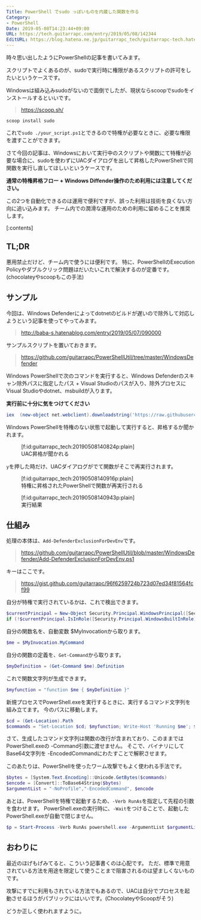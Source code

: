 ```yaml
---
Title: PowerShell でsudo っぽいものを内蔵した関数を作る
Category:
- PowerShell
Date: 2019-05-08T14:23:44+09:00
URL: https://tech.guitarrapc.com/entry/2019/05/08/142344
EditURL: https://blog.hatena.ne.jp/guitarrapc_tech/guitarrapc-tech.hatenablog.com/atom/entry/17680117127122251570
---
```


時々思い出したようにPowerShellの記事を書いてみます。

スクリプトでよくあるのが、sudoで実行時に権限があるスクリプトの許可をしたいというケースです。

Windowsは組み込みsudoがないので面倒でしたが、現状ならscoopでsudoをインストールするといいです。

> https://scoop.sh/

```shell
scoop install sudo
```

これで`sudo ./your_script.ps1`とできるので特権が必要なときに、必要な権限を渡すことができます。

さて今回の記事は、Windowsにおいて実行中のスクリプトや関数にて特権が必要な場合に、sudoを使わずにUACダイアログを出して昇格したPowerShellで同関数を実行し直してほしいというケースです。

**通常の特権昇格フロー + Windows Diffender操作のため利用には注意してください。**

この2つを自動化できるのは運用で便利ですが、誤った利用は技術を良くない方向に追い込みます。
チーム内での潤滑な運用のための利用に留めることを推奨します。


[:contents]

## TL;DR

悪用禁止だけど、チーム内で使うには便利です。
特に、PowerShellのExecution Policyやダブルクリック問題はだいたいこれで解決するのが定番です。(chocolateyやscoopもこの手法)

## サンプル

今回は、Windows Defenderによってdotnetのビルドが遅いので除外して対応しようという記事を使ってやってみます。

> http://baba-s.hatenablog.com/entry/2019/05/07/090000

サンプルスクリプトを置いておきます。

> https://github.com/guitarrapc/PowerShellUtil/tree/master/WindowsDefender

Windows PowerShellで次のコマンドを実行すると、Windows Defenderのスキャン除外パスに指定したパス + Visual Studioのパスが入り、除外プロセスにVisual Studioやdotnet、msbuildが入ります。

**実行前に十分に気をつけてください**

```ps1
iex  (new-object net.webclient).downloadstring('https://raw.githubusercontent.com/guitarrapc/PowerShellUtil/master/WindowsDefender/remote_exec.ps1')
```

Windows PowerShellを特権のない状態で起動して実行すると、昇格するか聞かれます。

<figure class="figure-image figure-image-fotolife" title="UAC昇格が聞かれる">[f:id:guitarrapc_tech:20190508140824p:plain]<figcaption>UAC昇格が聞かれる</figcaption></figure>

`y`を押した時だけ、UACダイアログがでて関数がそこで再実行されます。

<figure class="figure-image figure-image-fotolife" title="特権に昇格されたPowerShellで関数が再実行される">[f:id:guitarrapc_tech:20190508140916p:plain]<figcaption>特権に昇格されたPowerShellで関数が再実行される</figcaption></figure>

<figure class="figure-image figure-image-fotolife" title="実行結果">[f:id:guitarrapc_tech:20190508140943p:plain]<figcaption>実行結果</figcaption></figure>

## 仕組み

処理の本体は、`Add-DefenderExclusionForDevEnv`です。

> https://github.com/guitarrapc/PowerShellUtil/blob/master/WindowsDefender/Add-DefenderExclusionForDevEnv.ps1

キーはここです。

> https://gist.github.com/guitarrapc/96f6259724b723d07ed34f81564fcf99

自分が特権で実行されているかは、これで検出できます。

```ps1
$currentPrincipal = New-Object Security.Principal.WindowsPrincipal([Security.Principal.WindowsIdentity]::GetCurrent())
if (!$currentPrincipal.IsInRole([Security.Principal.WindowsBuiltInRole]::Administrator)) {
```

自分の関数名を、自動変数 $MyInvocationから取ります。

```ps1
$me = $MyInvocation.MyCommand
```

自分の関数の定義を、`Get-Command`から取ります。

```ps1
$myDefinition = (Get-Command $me).Definition
```

これで関数文字列が生成できます。

```ps1
$myfunction = "function $me { $myDefinition }"
```

新規プロセスでPowerShell.exeを実行するときに、実行するコマンド文字列を組み立てます。
今のパスに移動します。

```ps1
$cd = (Get-Location).Path
$commands = "Set-Location $cd; $myfunction; Write-Host 'Running $me'; $me; Pause"
```

さて、生成したコマンド文字列は関数の改行が含まれており、このままではPowerShell.exeの -Command引数に渡せません。
そこで、バイナリにしてBase64文字列を -EncodedCommandにわたすことで解釈させます。

このあたりは、PowerShellを使ったワーム攻撃でもよく使われる手法です。

```ps1
$bytes = [System.Text.Encoding]::Unicode.GetBytes($commands)
$encode = [Convert]::ToBase64String($bytes)
$argumentList = "-NoProfile","-EncodedCommand", $encode
```

あとは、PowerShellを特権で起動するため、`-Verb RunAs`を指定して先程の引数を食わせます。
PowerShell.exeの実行時に、`-Wait`をつけることで、起動したPowerShell.exeが自動で閉じません。

```ps1
$p = Start-Process -Verb RunAs powershell.exe -ArgumentList $argumentList -Wait -PassThru
```


## おわりに

最近のほげもげみてると、こういう記事書くのは心配です。
ただ、標準で用意されている方法を用途を限定して使うことまで阻害されるのは望ましくないものです。

攻撃にすでに利用もされている方法でもあるので、UACは自分でプロセスを起動させるほうがパブリックにはいいです。(ChocolateyやScoopがそう)

どうか正しく使われますように。
